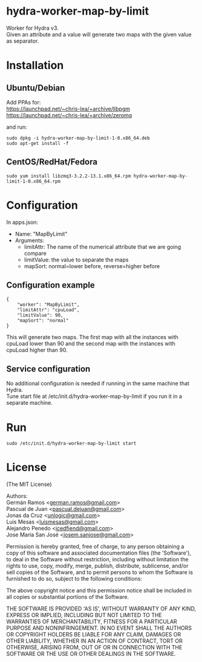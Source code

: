 hydra-worker-map-by-limit
===========================

Worker for Hydra v3.  
Given an attribute and a value will generate two maps with the given value as separator.

# Installation

## Ubuntu/Debian

Add PPAs for:  
https://launchpad.net/~chris-lea/+archive/libpgm  
https://launchpad.net/~chris-lea/+archive/zeromq  
  
and run:  
```
sudo dpkg -i hydra-worker-map-by-limit-1-0.x86_64.deb
sudo apt-get install -f
```
## CentOS/RedHat/Fedora
```
sudo yum install libzmq3-3.2.2-13.1.x86_64.rpm hydra-worker-map-by-limit-1-0.x86_64.rpm
```

# Configuration

In apps.json:

- Name: "MapByLimit"
- Arguments:
  - limitAttr: The name of the numerical attribute that we are going compare
  - limitValue: the value to separate the maps
  - mapSort: normal=lower before, reverse=higher before

## Configuration example
```
{
	"worker": "MapByLimit",
	"limitAttr": "cpuLoad",
	"limitValue": 90,
	"mapSort": "normal"
}
```			
This will generate two maps. The first map with all the instances with cpuLoad lower than 90 and the second map with the instances with cpuLoad higher than 90.

## Service configuration

No additional configuration is needed if running in the same machine that Hydra.  
Tune start file at /etc/init.d/hydra-worker-map-by-limit if you run it in a separate machine.

# Run
```
sudo /etc/init.d/hydra-worker-map-by-limit start
```

# License

(The MIT License)

Authors:  
Germán Ramos &lt;german.ramos@gmail.com&gt;  
Pascual de Juan &lt;pascual.dejuan@gmail.com&gt;  
Jonas da Cruz &lt;unlogic@gmail.com&gt;  
Luis Mesas &lt;luismesas@gmail.com&gt;  
Alejandro Penedo &lt;icedfiend@gmail.com&gt;  
Jose María San José &lt;josem.sanjose@gmail.com&gt;  

Permission is hereby granted, free of charge, to any person obtaining
a copy of this software and associated documentation files (the
'Software'), to deal in the Software without restriction, including
without limitation the rights to use, copy, modify, merge, publish,
distribute, sublicense, and/or sell copies of the Software, and to
permit persons to whom the Software is furnished to do so, subject to
the following conditions:

The above copyright notice and this permission notice shall be
included in all copies or substantial portions of the Software.

THE SOFTWARE IS PROVIDED 'AS IS', WITHOUT WARRANTY OF ANY KIND,
EXPRESS OR IMPLIED, INCLUDING BUT NOT LIMITED TO THE WARRANTIES OF
MERCHANTABILITY, FITNESS FOR A PARTICULAR PURPOSE AND NONINFRINGEMENT.
IN NO EVENT SHALL THE AUTHORS OR COPYRIGHT HOLDERS BE LIABLE FOR ANY
CLAIM, DAMAGES OR OTHER LIABILITY, WHETHER IN AN ACTION OF CONTRACT,
TORT OR OTHERWISE, ARISING FROM, OUT OF OR IN CONNECTION WITH THE
SOFTWARE OR THE USE OR OTHER DEALINGS IN THE SOFTWARE.
